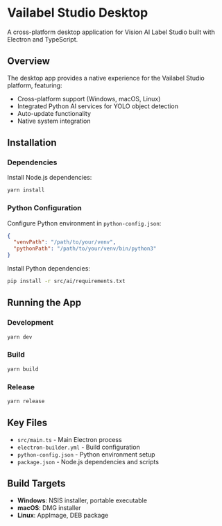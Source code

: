 # Vailabel Studio Desktop

A cross-platform desktop application for Vision AI Label Studio built with Electron and TypeScript.

## Overview

The desktop app provides a native experience for the Vailabel Studio platform, featuring:
- Cross-platform support (Windows, macOS, Linux)
- Integrated Python AI services for YOLO object detection
- Auto-update functionality
- Native system integration

## Installation

### Dependencies

Install Node.js dependencies:
```bash
yarn install
```

### Python Configuration

Configure Python environment in `python-config.json`:
```json
{
  "venvPath": "/path/to/your/venv",
  "pythonPath": "/path/to/your/venv/bin/python3"
}
```

Install Python dependencies:
```bash
pip install -r src/ai/requirements.txt
```

## Running the App

### Development
```bash
yarn dev
```

### Build
```bash
yarn build
```

### Release
```bash
yarn release
```

## Key Files

- `src/main.ts` - Main Electron process
- `electron-builder.yml` - Build configuration
- `python-config.json` - Python environment setup
- `package.json` - Node.js dependencies and scripts

## Build Targets

- **Windows**: NSIS installer, portable executable
- **macOS**: DMG installer
- **Linux**: AppImage, DEB package